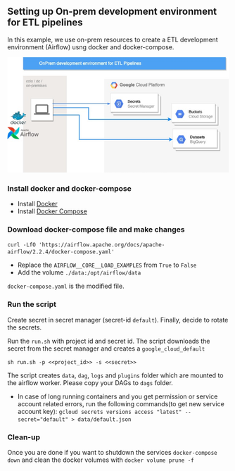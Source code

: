 ## Setting up On-prem development environment for ETL pipelines

In this example, we use on-prem resources to create a ETL development environment (Airflow) usng docker and docker-compose.

 ![](images/OnPrem2GCP.jpg)
 
### Install docker and docker-compose

- Install [Docker](https://docs.docker.com/get-docker/)
- Install [Docker Compose](https://docs.docker.com/compose/install/)

### Download docker-compose file and make changes

```
curl -LfO 'https://airflow.apache.org/docs/apache-airflow/2.2.4/docker-compose.yaml'
```

- Replace the `AIRFLOW__CORE__LOAD_EXAMPLES` from `True` to `False`
- Add the volume `./data:/opt/airflow/data`

`docker-compose.yaml` is the modified file. 


### Run the script

Create secret in secret manager (secret-id `default`). Finally, decide to rotate the secrets.

Run the `run.sh` with project id and secret id. The script downloads the secret from the secret manager and creates a `google_cloud_default` 

```
sh run.sh -p <<project_id>> -s <<secret>>
```

The script creates `data`, `dag`, `logs` and `plugins` folder which are mounted to the airflow worker. Please copy your DAGs to `dags` folder.

- In case of long running containers and you get permission or service account related errors, run the following commands(to get new service account key):  `gcloud secrets versions access "latest" --secret="default" > data/default.json`

### Clean-up

Once you are done if you want to shutdown the services `docker-compose down` and clean the docker volumes with `docker volume prune -f`
